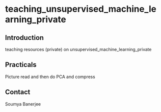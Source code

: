 # teaching_unsupervised_machine_learning_private

## Introduction

teaching resources (private) on unsupervised_machine_learning_private

## Practicals

Picture read and then do PCA and compress

## Contact

Soumya Banerjee


